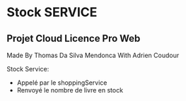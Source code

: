# Stock SERVICE
## Projet Cloud Licence Pro Web
Made By Thomas Da Silva Mendonca With Adrien Coudour

Stock Service:

* Appelé par le shoppingService
* Renvoyé le nombre de livre en stock 